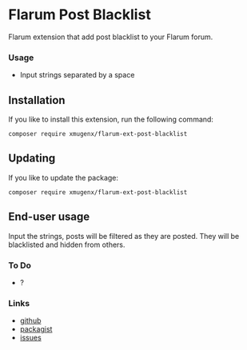 # Flarum Post Blacklist

Flarum extension that add post blacklist to your Flarum forum.

### Usage

- Input strings separated by a space

## Installation

If you like to install this extension, run the following command:
```
composer require xmugenx/flarum-ext-post-blacklist
```

## Updating

If you like to update the package:
```
composer require xmugenx/flarum-ext-post-blacklist
```

## End-user usage

Input the strings, posts will be filtered as they are posted. They will be blacklisted and hidden from others.

### To Do

- ?

### Links

- [github](https://github.com/xmugenx/flarum-ext-post-blacklist)
- [packagist](https://packagist.org/packages/xmugenx/flarum-ext-post-blacklist)
- [issues](https://github.com/xmugenx/flarum-ext-post-blacklist/issues)

